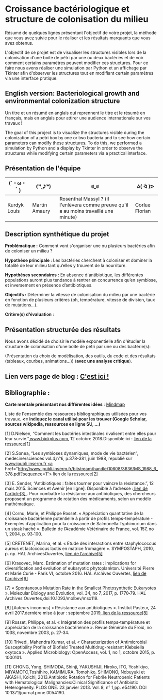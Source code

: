 # Croissance bactériologique et structure de colonisation du milieu

Résumé de quelques lignes présentant l'objectif de votre projet, la méthode que vous avez suivie pour le réaliser et les résultats marquants que vous avez obtenus.
 

L'objectif de ce projet est de visualiser les structures visibles lors de la colonisation d'une boite de pétri par une ou deux bactéries et de voir comment certains paramètres peuvent modifier ces structures.
Pour ce faire nous avons réaliser une simulation par Python et un affichage par Tkinter afin d'observer les structures tout en modifiant certain paramètres via une interface pratique.

## English version: Bacteriological growth and environmental colonization structure

Un titre et un résumé en anglais qui reprennent le titre et le résumé en français, mais en anglais pour attirer une audience internationale sur vos travaux !


The goal of this project is to visualize the structures visible during the colonization of a petri box by one or two bacteria and to see how certain parameters can modify these structures.
To do this, we performed a simulation by Python and a display by Tkinter in order to observe the structures while modifying certain parameters via a practical interface.

## Présentation de l'équipe

|(´・ω・｀)| ( ͡° ͜ʖ ͡°) | ಠ_ಠ | ᕕ( ᐛ )ᕗ |
|-----|--|--|--|
| Kurdyk Louis| Martin Amaury | Rosenthal Massyl ? (il l'enlèvera comme preuve qu'il a au moins travaillé une minute) | Corlue Florian |


## Description synthétique du projet

**Problématique :** Comment vont s'organiser une ou plusieurs bactéries afin de coloniser un milieu ?

**Hypothèse principale :** Les bactéries cherchent à coloniser et dominer la totalité de leur milieu tant qu’elles y trouvent de la nourriture.

**Hypothèses secondaires :** En absence d'antibiotique, les différentes populations auront plus tendance à rentrer en concurrence qu’en symbiose, et inversement en présence d’antibiotiques.

**Objectifs :** Déterminer la vitesse de colonisation du milieu par une bactérie en fonction de plusieurs critères (ph, température, vitesse de division, taux de mutations...).

**Critère(s) d'évaluation :**

## Présentation structurée des résultats

Nous avons décidé de choisir le modèle exponentielle afin d'étudier la structure de colonisation d'une boîte de pétri par une ou des bactérie(s):

(Présentation du choix de modélisation, des outils, du code et des résultats (tableaux, courbes, animations...)) (**avec une analyse critique**).

## Lien vers page de blog : <a href="blog.html"> C'est ici ! </a>

## Bibliographie :

**Carte mentale présentant nos différentes idées** : <a href="https://cdn.discordapp.com/attachments/690215408917282943/694206338603155466/Mindmap.jpg"> Mindmap </a> 

Liste de l'ensemble des ressources bibliographiques utilisées pour vos travaux. **<= Indiquez le canal utilisé pour les trouver (Google Scholar, sources wikipedia, ressources en ligne SU, ...)**


[1] D.Nielsen, “Comment les bactéries intestinales rivalisent entre elles pour leur survie.”,www.biokplus.com, 12 octobre 2018.Disponible ici : <a href="https://www.biokplus.com/blog/fr_CA/les-bacteries-vous/comment-bacteries-intestinales-rivalisent-entre-elles-pour-leur-survie"> lien de la ressource[1] </a>

[2] S.Sonea, “Les symbioses dynamiques, mode de vie bactérien”, medecine/sciences vol.4,n°6, p.378-381, juin 1988, republié sur www.ipubli.inserm.fr,<a href="http://www.ipubli.inserm.fr/bitstream/handle/10608/3836/MS_1988_6_378.pdf?sequence=1"> lien de la ressource[2] </a>

[3] E. Sender, “Antibiotiques : faites tourner pour vaincre la résistance.”, 12 mais 2015. Sciences et Avenir [en ligne]. Disponible à l’adresse :<a href="https://www.sciencesetavenir.fr/sante/antibiotiques-faites-tourner-pour-vaincre-la-resistance_28043"> lien de l'article[3] </a>. Pour combattre la résistance aux antibiotiques, des chercheurs proposent un programme de rotation des médicaments, selon un modèle mathématique.

[4] Cornu, Marie, et Philippe Rosset. « Appréciation quantitative de la croissance bactérienne potentielle à partir de profils temps-température - Exemples d’application pour la croissance de Salmonella Typhimurium dans un steak haché ». Bulletin de l’Académie Vétérinaire de France, vol. 157, no 1, 2004, p. 93‑100.

[5] CRETENET, Marina, et al. « Etude des interactions entre staphylococcus aureus et lactococcus lactis en matrice fromagère ». SYMPOSTAPH, 2010, p. np. HAL ArchivesOuvertes, <a href="https://hal.archives-ouvertes.fr/hal-01454348."> lien de l'archive[5] </a>

[6] Krasovec, Marc. Estimation of mutation rates : implications for diversification and evolution of eukaryotic phytoplankton. Université Pierre et Marie Curie - Paris VI, octobre 2016. HAL Archives Ouvertes, <a href="https://tel.archives-ouvertes.fr/tel-01647210."> lien de l'archive[6] </a>

[7] « Spontaneous Mutation Rate in the Smallest Photosynthetic Eukaryotes ». Molecular Biology and Evolution, vol. 34, no 7, 2017, p. 1770‑79. HAL Archives Ouvertes,doi:10.1093/molbev/msx119.

[8] [Auteurs inconnus] « Résistance aux antibiotiques ». Institut Pasteur, 24 avril 2017,dernière mise à jour : septembre 2019,<a href="https://www.pasteur.fr/fr/centre-medical/fiches-maladies/resistance-aux-antibiotiques."> lien de la ressource[8] </a>

[9] Rosset, Philippe, et al. « Intégration des profils temps-température et appréciation de la croissance bactérienne ». Revue Générale du Froid, no 1038, novembre 2003, p. 27‑34.

[10] Trivedi, Mahendra Kumar, et al. « Characterization of Antimicrobial Susceptibility Profile of Biofield Treated Multidrug-resistant Klebsiella oxytoca ». Applied Microbiology: OpenAccess, vol. 1, no 1, octobre 2015, p. 1000101.

[11] CHONG, Yong, SHIMODA, Shinji, YAKUSHIJI, Hiroko, ITO, Yoshikiyo, MIYAMOTO,Toshihiro, KAMIMURA, Tomohiko, SHIMONO, Nobuyuki et AKASHI, Koichi, 2013.Antibiotic Rotation for Febrile Neutropenic Patients with Hematological Malignancies:Clinical Significance of Antibiotic Heterogeneity. PLOS ONE. 23 janvier 2013. Vol. 8, n° 1,pp. e54190. DOI 10.1371/journal.pone.0054190.
